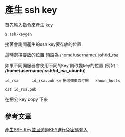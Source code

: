 # 產生 ssh key



首先輸入指令來產生 key

```shell
$ ssh-keygen
```
接著會詢問產生的ssh key要存放的位置

這時選擇要放的位置 預設為 /home/username/.ssh/id_rsa

如果不同伺服器會使用不同的key 則改變key的位置 (例如： **/home/username/.ssh/id_rsa_ubuntu**)

```shell
id_rsa		id_rsa.pub <= 把這個東西打開	known_hosts 
```
```shell
cat id_rsa.pub
```

在把公 key copy 下來

## 參考文章

[產生SSH Key並且透過KEY進行免密碼登入](https://xenby.com/b/220-%E6%95%99%E5%AD%B8-%E7%94%A2%E7%94%9Fssh-key%E4%B8%A6%E4%B8%94%E9%80%8F%E9%81%8Ekey%E9%80%B2%E8%A1%8C%E5%85%8D%E5%AF%86%E7%A2%BC%E7%99%BB%E5%85%A5)



